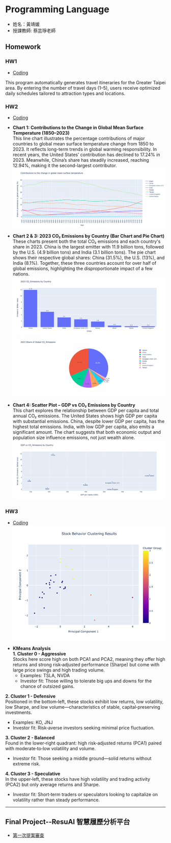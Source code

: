 # Programming Language
* 姓名：黃靖媛
* 授課教師: 蔡芸琤老師


## Homework
### HW1
* [Coding](HW1/HW1.ipynb)

This program automatically generates travel itineraries for the Greater Taipei area. By entering the number of travel days (1–5), users receive optimized daily schedules tailored to attraction types and locations.

### HW2
* [Coding](HW2/HW2.ipynb)
* **Chart 1: Contributions to the Change in Global Mean Surface Temperature (1850–2023)**  
  This line chart illustrates the percentage contributions of major countries to global mean surface temperature change from 1850 to 2023. It reflects long-term trends in global warming responsibility. In recent years, the United States’ contribution has declined to 17.24% in 2023. Meanwhile, China’s share has steadily increased, reaching 12.94%, making it the second-largest contributor.
![圖片名稱](HW2/chart1_LineGraph.png)

* **Chart 2 & 3: 2023 CO₂ Emissions by Country (Bar Chart and Pie Chart)**  
  These charts present both the total CO₂ emissions and each country's share in 2023. China is the largest emitter with 11.9 billion tons, followed by the U.S. (4.9 billion tons) and India (3.1 billion tons). The pie chart shows their respective global shares: China (31.5%), the U.S. (13%), and India (8.1%). Together, these three countries account for over half of global emissions, highlighting the disproportionate impact of a few nations.
![圖片名稱](HW2/chart2_BarChart.png)
![圖片名稱](HW2/chart3_PieChart.png)

* **Chart 4: Scatter Plot – GDP vs CO₂ Emissions by Country**  
  This chart explores the relationship between GDP per capita and total annual CO₂ emissions. The United States shows high GDP per capita with substantial emissions. China, despite lower GDP per capita, has the highest total emissions. India, with low GDP per capita, also emits a significant amount. The chart suggests that both economic output and population size influence emissions, not just wealth alone.
![圖片名稱](HW2/chart4_ScatterPlot.png)

### HW3
* [Coding](HW3/HW3.ipynb)
![圖片名稱](HW3/KMeans_PCA.png)


- **KMeans Analysis**  
**1. Cluster 0 - Aggressive**  
Stocks here score high on both PCA1 and PCA2, meaning they offer high returns and strong risk‑adjusted performance (Sharpe) but come with large price swings and high trading volume.  
  - Examples: TSLA, NVDA
  - Investor fit: Those willing to tolerate big ups and downs for the chance of outsized gains.

**2. Cluster 1 - Defensive**  
Positioned in the bottom‑left, these stocks exhibit low returns, low volatility, low Sharpe, and low volume—characteristics of stable, capital‑preserving investments.  
  - Examples: KO, JNJ
  - Investor fit: Risk‑averse investors seeking minimal price fluctuation.

**3. Cluster 2 - Balanced**  
Found in the lower‑right quadrant: high risk‑adjusted returns (PCA1) paired with moderate‑to‑low volatility and volume.  
  - Investor fit: Those seeking a middle ground—solid returns without extreme risk.

**4. Cluster 3 - Speculative**  
In the upper‑left, these stocks have high volatility and trading activity (PCA2) but only average returns and Sharpe.  
  - Investor fit: Short‑term traders or speculators looking to capitalize on volatility rather than steady performance.
***

## Final Project--ResuAI 智慧履歷分析平台
* [第一次提案審查](https://youtu.be/wCUb0VOu1YE)


